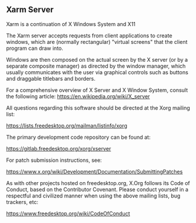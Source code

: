 Xarm Server
--------

Xarm is a continuation of X Windows System and X11

The Xarm server accepts requests from client applications to create windows,
which are (normally rectangular) "virtual screens" that the client program
can draw into.

Windows are then composed on the actual screen by the X server
(or by a separate composite manager) as directed by the window manager,
which usually communicates with the user via graphical controls such as buttons
and draggable titlebars and borders.

For a comprehensive overview of X Server and X Window System, consult the
following article:
https://en.wikipedia.org/wiki/X_server

All questions regarding this software should be directed at the
Xorg mailing list:

  https://lists.freedesktop.org/mailman/listinfo/xorg

The primary development code repository can be found at:

  https://gitlab.freedesktop.org/xorg/xserver

For patch submission instructions, see:

  https://www.x.org/wiki/Development/Documentation/SubmittingPatches

As with other projects hosted on freedesktop.org, X.Org follows its
Code of Conduct, based on the Contributor Covenant. Please conduct
yourself in a respectful and civilized manner when using the above
mailing lists, bug trackers, etc:

  https://www.freedesktop.org/wiki/CodeOfConduct
